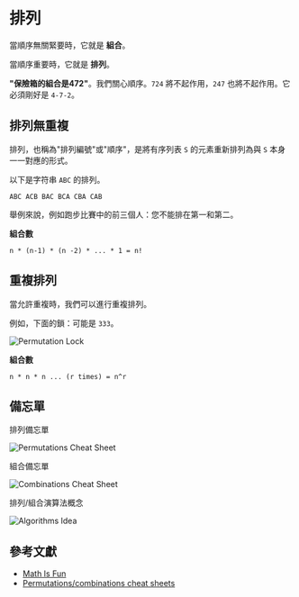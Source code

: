 # 排列

當順序無關緊要時，它就是 **組合**。

當順序重要時，它就是 **排列**。

**"保險箱的組合是472"**。我們關心順序。`724` 將不起作用，`247` 也將不起作用。它必須剛好是 `4-7-2`。

## 排列無重複

排列，也稱為"排列編號"或"順序"，是將有序列表 `S` 的元素重新排列為與 `S` 本身一一對應的形式。

以下是字符串 `ABC` 的排列。

`ABC ACB BAC BCA CBA CAB`

舉例來說，例如跑步比賽中的前三個人：您不能排在第一和第二。

**組合數**

```
n * (n-1) * (n -2) * ... * 1 = n!
```

## 重複排列

當允許重複時，我們可以進行重複排列。

例如，下面的鎖：可能是 `333`。

![Permutation Lock](https://www.mathsisfun.com/combinatorics/images/combination-lock.jpg)

**組合數**

```
n * n * n ... (r times) = n^r
```

## 備忘單

排列備忘單

![Permutations Cheat Sheet](https://cdn-images-1.medium.com/max/2000/1*JNK-n0Pt0Vbxk0lxVpgT5A.png)

組合備忘單

![Combinations Cheat Sheet](https://cdn-images-1.medium.com/max/2000/1*7cFRn8jW4g_91YgDAbmxRQ.png)

排列/組合演算法概念

![Algorithms Idea](https://cdn-images-1.medium.com/max/2000/1*vLsSsZMnesCFPCYTYMbxrQ.png)


## 參考文獻

- [Math Is Fun](https://www.mathsisfun.com/combinatorics/combinations-permutations.html)
- [Permutations/combinations cheat sheets](https://medium.com/@trekhleb/permutations-combinations-algorithms-cheat-sheet-68c14879aba5)